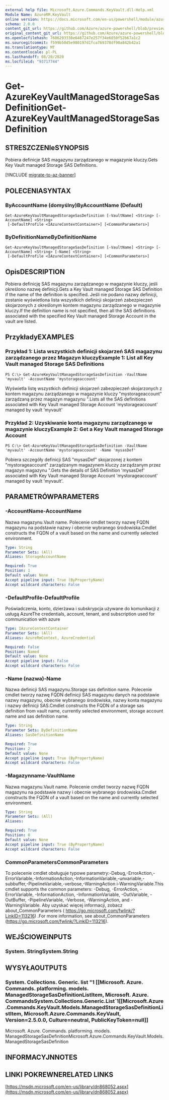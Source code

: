 ```yaml
---
external help file: Microsoft.Azure.Commands.KeyVault.dll-Help.xml
Module Name: AzureRM.KeyVault
online version: https://docs.microsoft.com/en-us/powershell/module/azurerm.keyvault/get-azurekeyvaultmanagedstoragesasdefinition
schema: 2.0.0
content_git_url: https://github.com/Azure/azure-powershell/blob/preview/src/ResourceManager/KeyVault/Commands.KeyVault/help/Get-AzureKeyVaultManagedStorageSasDefinition.md
original_content_git_url: https://github.com/Azure/azure-powershell/blob/preview/src/ResourceManager/KeyVault/Commands.KeyVault/help/Get-AzureKeyVaultManagedStorageSasDefinition.md
ms.openlocfilehash: 7606293338e6467247e257f34e6850f52b67a1c2
ms.sourcegitcommit: f599b50d5e980197d1fca769378df90a842b42a1
ms.translationtype: MT
ms.contentlocale: pl-PL
ms.lasthandoff: 08/20/2020
ms.locfileid: "93717744"
---
```

# <span data-ttu-id="cabff-101">Get-AzureKeyVaultManagedStorageSasDefinition</span><span class="sxs-lookup"><span data-stu-id="cabff-101">Get-AzureKeyVaultManagedStorageSasDefinition</span></span>

## <span data-ttu-id="cabff-102">STRESZCZENIe</span><span class="sxs-lookup"><span data-stu-id="cabff-102">SYNOPSIS</span></span>
<span data-ttu-id="cabff-103">Pobiera definicje SAS magazynu zarządzanego w magazynie kluczy.</span><span class="sxs-lookup"><span data-stu-id="cabff-103">Gets Key Vault managed Storage SAS Definitions.</span></span>

[!INCLUDE [migrate-to-az-banner](../../includes/migrate-to-az-banner.md)]

## <span data-ttu-id="cabff-104">POLECENIA</span><span class="sxs-lookup"><span data-stu-id="cabff-104">SYNTAX</span></span>

### <span data-ttu-id="cabff-105">ByAccountName (domyślny)</span><span class="sxs-lookup"><span data-stu-id="cabff-105">ByAccountName (Default)</span></span>
```
Get-AzureKeyVaultManagedStorageSasDefinition [-VaultName] <String> [-AccountName] <String>
 [-DefaultProfile <IAzureContextContainer>] [<CommonParameters>]
```

### <span data-ttu-id="cabff-106">ByDefinitionName</span><span class="sxs-lookup"><span data-stu-id="cabff-106">ByDefinitionName</span></span>
```
Get-AzureKeyVaultManagedStorageSasDefinition [-VaultName] <String> [-AccountName] <String> [-Name] <String>
 [-DefaultProfile <IAzureContextContainer>] [<CommonParameters>]
```

## <span data-ttu-id="cabff-107">Opis</span><span class="sxs-lookup"><span data-stu-id="cabff-107">DESCRIPTION</span></span>
<span data-ttu-id="cabff-108">Pobiera definicję SAS magazynu zarządzanego w magazynie kluczy, jeśli określono nazwę definicji.</span><span class="sxs-lookup"><span data-stu-id="cabff-108">Gets a Key Vault managed Storage SAS Definition if the name of the definition is specified.</span></span> <span data-ttu-id="cabff-109">Jeśli nie podano nazwy definicji, zostanie wyświetlona lista wszystkich definicji skojarzeń zabezpieczeń skojarzonych z określonym kontem magazynu zarządzanego w magazynie kluczy.</span><span class="sxs-lookup"><span data-stu-id="cabff-109">If the definition name is not specified, then all the SAS definitions associated with the specified Key Vault managed Storage Account in the vault are listed.</span></span>

## <span data-ttu-id="cabff-110">Przykłady</span><span class="sxs-lookup"><span data-stu-id="cabff-110">EXAMPLES</span></span>

### <span data-ttu-id="cabff-111">Przykład 1: Lista wszystkich definicji skojarzeń SAS magazynu zarządzanego przez Magazyn kluczy</span><span class="sxs-lookup"><span data-stu-id="cabff-111">Example 1: List all Key Vault managed Storage SAS Definitions</span></span>
```
PS C:\> Get-AzureKeyVaultManagedStorageSasDefinition -VaultName 'myvault' -AccountName 'mystorageaccount'
```

<span data-ttu-id="cabff-112">Wyświetla listę wszystkich definicji skojarzeń zabezpieczeń skojarzonych z kontem magazynu zarządzanego w magazynie kluczy "mystorageaccount" zarządzaną przez magazyn magazynu ".</span><span class="sxs-lookup"><span data-stu-id="cabff-112">Lists all the SAS definitions associated with Key Vault managed Storage Account 'mystorageaccount' managed by vault 'myvault'</span></span>

### <span data-ttu-id="cabff-113">Przykład 2: Uzyskiwanie konta magazynu zarządzanego w magazynie kluczy</span><span class="sxs-lookup"><span data-stu-id="cabff-113">Example 2: Get a Key Vault managed Storage Account</span></span>
```
PS C:\> Get-AzureKeyVaultManagedStorageSasDefinition -VaultName 'myvault' -AccountName 'mystorageaccount' -Name 'mysasDef'
```

<span data-ttu-id="cabff-114">Pobiera szczegóły definicji SAS "mysasDef" skojarzonej z kontem "mystorageaccount" zarządzanym magazynem kluczy zarządzanym przez magazyn magazynu ".</span><span class="sxs-lookup"><span data-stu-id="cabff-114">Gets the details of SAS Definition 'mysasDef' associated with Key Vault managed Storage Account 'mystorageaccount' managed by vault 'myvault'.</span></span>

## <span data-ttu-id="cabff-115">PARAMETRÓW</span><span class="sxs-lookup"><span data-stu-id="cabff-115">PARAMETERS</span></span>

### <span data-ttu-id="cabff-116">-AccountName</span><span class="sxs-lookup"><span data-stu-id="cabff-116">-AccountName</span></span>
<span data-ttu-id="cabff-117">Nazwa magazynu.</span><span class="sxs-lookup"><span data-stu-id="cabff-117">Vault name.</span></span>
<span data-ttu-id="cabff-118">Polecenie cmdlet tworzy nazwę FQDN magazynu na podstawie nazwy i obecnie wybranego środowiska.</span><span class="sxs-lookup"><span data-stu-id="cabff-118">Cmdlet constructs the FQDN of a vault based on the name and currently selected environment.</span></span>

```yaml
Type: String
Parameter Sets: (All)
Aliases: StorageAccountName

Required: True
Position: 1
Default value: None
Accept pipeline input: True (ByPropertyName)
Accept wildcard characters: False
```

### <span data-ttu-id="cabff-119">-DefaultProfile</span><span class="sxs-lookup"><span data-stu-id="cabff-119">-DefaultProfile</span></span>
<span data-ttu-id="cabff-120">Poświadczenia, konto, dzierżawa i subskrypcja używane do komunikacji z usługą Azure</span><span class="sxs-lookup"><span data-stu-id="cabff-120">The credentials, account, tenant, and subscription used for communication with azure</span></span>

```yaml
Type: IAzureContextContainer
Parameter Sets: (All)
Aliases: AzureRmContext, AzureCredential

Required: False
Position: Named
Default value: None
Accept pipeline input: False
Accept wildcard characters: False
```

### <span data-ttu-id="cabff-121">-Name (nazwa)</span><span class="sxs-lookup"><span data-stu-id="cabff-121">-Name</span></span>
<span data-ttu-id="cabff-122">Nazwa definicji SAS magazynu.</span><span class="sxs-lookup"><span data-stu-id="cabff-122">Storage sas definition name.</span></span>
<span data-ttu-id="cabff-123">Polecenie cmdlet tworzy nazwę FQDN definicji SAS magazynu danych na podstawie nazwy magazynu, obecnie wybranego środowiska, nazwy konta magazynu i nazwy definicji SAS.</span><span class="sxs-lookup"><span data-stu-id="cabff-123">Cmdlet constructs the FQDN of a storage sas definition from vault name, currently selected environment, storage account name and sas definition name.</span></span>

```yaml
Type: String
Parameter Sets: ByDefinitionName
Aliases: SasDefinitionName

Required: True
Position: 2
Default value: None
Accept pipeline input: True (ByPropertyName)
Accept wildcard characters: False
```

### <span data-ttu-id="cabff-124">-Magazynname</span><span class="sxs-lookup"><span data-stu-id="cabff-124">-VaultName</span></span>
<span data-ttu-id="cabff-125">Nazwa magazynu.</span><span class="sxs-lookup"><span data-stu-id="cabff-125">Vault name.</span></span>
<span data-ttu-id="cabff-126">Polecenie cmdlet tworzy nazwę FQDN magazynu na podstawie nazwy i obecnie wybranego środowiska.</span><span class="sxs-lookup"><span data-stu-id="cabff-126">Cmdlet constructs the FQDN of a vault based on the name and currently selected environment.</span></span>

```yaml
Type: String
Parameter Sets: (All)
Aliases:

Required: True
Position: 0
Default value: None
Accept pipeline input: True (ByPropertyName)
Accept wildcard characters: False
```

### <span data-ttu-id="cabff-127">CommonParameters</span><span class="sxs-lookup"><span data-stu-id="cabff-127">CommonParameters</span></span>
<span data-ttu-id="cabff-128">To polecenie cmdlet obsługuje typowe parametry:-Debug,-ErrorAction,-ErrorVariable,-InformationAction,-InformationVariable,-unvariable,-subbuffer,-PipelineVariable,-verbose,-WarningAction i-WarningVariable.</span><span class="sxs-lookup"><span data-stu-id="cabff-128">This cmdlet supports the common parameters: -Debug, -ErrorAction, -ErrorVariable, -InformationAction, -InformationVariable, -OutVariable, -OutBuffer, -PipelineVariable, -Verbose, -WarningAction, and -WarningVariable.</span></span> <span data-ttu-id="cabff-129">Aby uzyskać więcej informacji, zobacz about_CommonParameters ( https://go.microsoft.com/fwlink/?LinkID=113216) .</span><span class="sxs-lookup"><span data-stu-id="cabff-129">For more information, see about_CommonParameters (https://go.microsoft.com/fwlink/?LinkID=113216).</span></span>

## <span data-ttu-id="cabff-130">WEJŚCIOWE</span><span class="sxs-lookup"><span data-stu-id="cabff-130">INPUTS</span></span>

### <span data-ttu-id="cabff-131">System. String</span><span class="sxs-lookup"><span data-stu-id="cabff-131">System.String</span></span>

## <span data-ttu-id="cabff-132">WYSYŁA</span><span class="sxs-lookup"><span data-stu-id="cabff-132">OUTPUTS</span></span>

### <span data-ttu-id="cabff-133">System. Collections. Generic. list "1 [[Microsoft. Azure. Commands. platforming. models. ManagedStorageSasDefinitionListItem, Microsoft. Azure. Commands</span><span class="sxs-lookup"><span data-stu-id="cabff-133">System.Collections.Generic.List\`1[[Microsoft.Azure.Commands.KeyVault.Models.ManagedStorageSasDefinitionListItem, Microsoft.Azure.Commands.KeyVault, Version=2.5.0.0, Culture=neutral, PublicKeyToken=null]]</span></span>
<span data-ttu-id="cabff-134">Microsoft. Azure. Commands. platforming. models. ManagedStorageSasDefinition</span><span class="sxs-lookup"><span data-stu-id="cabff-134">Microsoft.Azure.Commands.KeyVault.Models.ManagedStorageSasDefinition</span></span>

## <span data-ttu-id="cabff-135">INFORMACYJN</span><span class="sxs-lookup"><span data-stu-id="cabff-135">NOTES</span></span>

## <span data-ttu-id="cabff-136">LINKI POKREWNE</span><span class="sxs-lookup"><span data-stu-id="cabff-136">RELATED LINKS</span></span>

[https://msdn.microsoft.com/en-us/library/dn868052.aspx](https://msdn.microsoft.com/en-us/library/dn868052.aspx)

